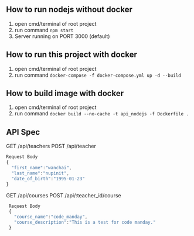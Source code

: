 
## How to run nodejs without docker
 1. open cmd/terminal of root project
 2. run command ``` npm start ```
 3. Server running on PORT 3000 (default)
 
## How to run this project with docker
 1. open cmd/terminal of root project
 2. run command ``` docker-compose -f docker-compose.yml up -d --build ```
 
 ## How to build image with docker
  1. open cmd/terminal of root project
  2. run command ``` docker build --no-cache -t api_nodejs -f Dockerfile . ```


## API Spec

GET /api/teachers
POST /api/teacher
  ```javascript
  Request Body
  {
    "first_name":"wanchai",
    "last_name":"nupinit",
    "date_of_birth":"1995-01-23"
  }
  ```

GET /api/courses
POST /api/:teacher_id/course
 ```javascript
  Request Body
  {
    "course_name":"code_manday",
    "course_description":"This is a test for code manday."
  }
  ```